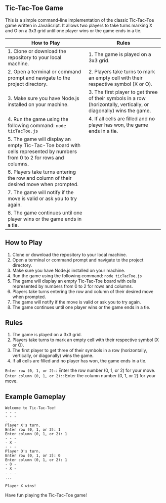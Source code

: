 ## Tic-Tac-Toe Game
This is a simple command-line implementation of the classic Tic-Tac-Toe game written in JavaScript. It allows two players to take turns marking X and O on a 3x3 grid until one player wins or the game ends in a tie.

| How to Play | Rules |
|----------|----------|
|1. Clone or download the repository to your local machine.|1. The game is played on a 3x3 grid.|
|2. Open a terminal or command prompt and navigate to the project directory.|2. Players take turns to mark an empty cell with their respective symbol (X or O).|
|3. Make sure you have Node.js installed on your machine.|3. The first player to get three of their symbols in a row (horizontally, vertically, or diagonally) wins the game.|
|4. Run the game using the following command: ```node ticTacToe.js```|4. If all cells are filled and no player has won, the game ends in a tie.|
|5. The game will display an empty Tic-Tac-Toe board with cells represented by numbers from 0 to 2 for rows and columns.|        
|6. Players take turns entering the row and column of their desired move when prompted.|
|7. The game will notify if the move is valid or ask you to try again.|
|8. The game continues until one player wins or the game ends in a tie.|


## How to Play
1. Clone or download the repository to your local machine.
2. Open a terminal or command prompt and navigate to the project directory.
3. Make sure you have Node.js installed on your machine.
4. Run the game using the following command:
   ```node ticTacToe.js```
5. The game will display an empty Tic-Tac-Toe board with cells represented by numbers from 0 to 2 for rows and columns.
6. Players take turns entering the row and column of their desired move when prompted.
7. The game will notify if the move is valid or ask you to try again.
8. The game continues until one player wins or the game ends in a tie.

## Rules
1. The game is played on a 3x3 grid.
2. Players take turns to mark an empty cell with their respective symbol (X or O).
3. The first player to get three of their symbols in a row (horizontally, vertically, or diagonally) wins the game.
4. If all cells are filled and no player has won, the game ends in a tie.

 `Enter row (0, 1, or 2):`: Enter the row number (0, 1, or 2) for your move.  
 `Enter column (0, 1, or 2):`: Enter the column number (0, 1, or 2) for your move.

## Example Gameplay

```node
Welcome to Tic-Tac-Toe!
- - -
- - -
- - -
Player X's turn.
Enter row (0, 1, or 2): 1
Enter column (0, 1, or 2): 1
- - -
- X -
- - -
Player O's turn.
Enter row (0, 1, or 2): 0
Enter column (0, 1, or 2): 1
- O -
- X -
- - -
...

Player X wins!
```

Have fun playing the Tic-Tac-Toe game!

